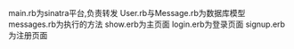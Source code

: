 main.rb为sinatra平台,负责转发
User.rb与Message.rb为数据库模型
messages.rb为执行的方法
show.erb为主页面
login.erb为登录页面
signup.erb为注册页面
